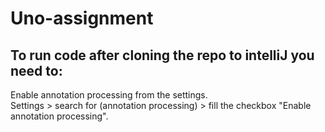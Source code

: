 # Uno-assignment
## To run code after cloning the repo to intelliJ you need to:
Enable annotation processing from the settings. \
Settings > search for (annotation processing) > fill the checkbox "Enable annotation processing".
